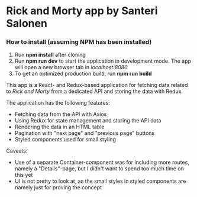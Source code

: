 <h1>Rick and Morty app by Santeri Salonen</h1>

<h3>How to install (assuming NPM has been installed)</h3>

<ol>
    <li>Run <b>npm install</b> after cloning</li>
    <li>Run <b>npm run dev</b> to start the application in development mode. The app will open a new browser tab in <i>localhost:8080</i></li>
    <li>To get an optimized production build, run <b>npm run build</b></li>
</ol>

This app is a React- and Redux-based application for fetching data related to <i>Rick and Morty</i> from a dedicated API and storing the data with Redux.

The application has the following features:

<ul>
    <li>Fetching data from the API with Axios</li>
    <li>Using Redux for state management and storing the API data</li>
    <li>Rendering the data in an HTML table</li>
    <li>Pagination with "next page" and "previous page" buttons</li>
    <li>Styled components used for small styling</li>
</ul>

Caveats:

<ul>
    <li>Use of a separate Container-component was for including more routes, namely a "Details"-page, but I didn't want to spend too much time on this yet</li>
    <li>UI is not pretty to look at, as the small styles in styled components are namely just for proving the concept</li>
</ul>